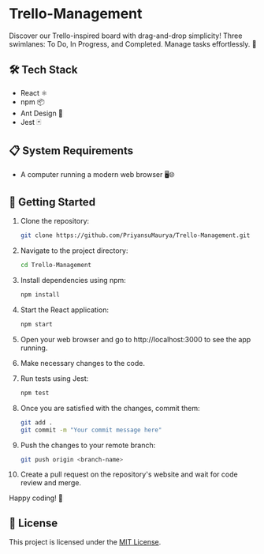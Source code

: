 # Trello-Management

Discover our Trello-inspired board with drag-and-drop simplicity! Three swimlanes: To Do, In Progress, and Completed. Manage tasks effortlessly. 🚀

## 🛠️ Tech Stack

- React ⚛️
- npm 📦
- Ant Design 🐜
- Jest 🃏

## 📋 System Requirements

- A computer running a modern web browser 🖥️🌐

## 🚀 Getting Started

1. Clone the repository:
   ```bash
   git clone https://github.com/PriyansuMaurya/Trello-Management.git
   ```

2. Navigate to the project directory:
   ```bash
   cd Trello-Management
   ```

3. Install dependencies using npm:
   ```bash
   npm install
   ```

4. Start the React application:
   ```bash
   npm start
   ```

5. Open your web browser and go to http://localhost:3000 to see the app running.

6. Make necessary changes to the code.

7. Run tests using Jest:
   ```bash
   npm test
   ```

8. Once you are satisfied with the changes, commit them:
   ```bash
   git add .
   git commit -m "Your commit message here"
   ```

9. Push the changes to your remote branch:
   ```bash
   git push origin <branch-name>
   ```

10. Create a pull request on the repository's website and wait for code review and merge.

Happy coding! 🚀

<!-- ## 🤝 Contributing

Please read [CONTRIBUTING.md](CONTRIBUTING.md) for details on our code of conduct and the process for submitting pull requests to us. -->

## 📝 License

This project is licensed under the [MIT License](LICENSE).
